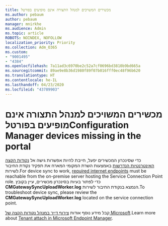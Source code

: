 ```yaml
---
title: מכשירים המשויכים למנהל התצורה אינם מופיעים בפורטל
ms.author: pebaum
author: pebaum
manager: mnirkhe
ms.audience: Admin
ms.topic: article
ROBOTS: NOINDEX, NOFOLLOW
localization_priority: Priority
ms.collection: Adm_O365
ms.custom:
- "9001495"
- "4384"
ms.openlocfilehash: 7a11ad3c6970be2c52a7cf0696bd3810b9bd665a
ms.sourcegitcommit: 89ae9e8b36d1980f89f07b016fff0ec48f96b620
ms.translationtype: HT
ms.contentlocale: he-IL
ms.lasthandoff: 04/23/2020
ms.locfileid: "43789903"
---
```

# <a name="configuration-manager-devices-missing-in-the-portal"></a><span data-ttu-id="c3fc7-102">מכשירים המשויכים למנהל התצורה אינם מופיעים בפורטל</span><span class="sxs-lookup"><span data-stu-id="c3fc7-102">Configuration Manager devices missing in the portal</span></span>

<span data-ttu-id="c3fc7-103">כדי שסינכרון המכשירים יפעל, חייבת להיות אפשרות גישה אל [נקודות הקצה האינטרנטיות הנדרשות](https://docs.microsoft.com/configmgr/tenant-attach/device-sync-actions#internet-endpoints) באמצעות השרת המקומי המארח את תפקיד נקודת החיבור לשירות.</span><span class="sxs-lookup"><span data-stu-id="c3fc7-103">For device sync to work, [required internet endpoints](https://docs.microsoft.com/configmgr/tenant-attach/device-sync-actions#internet-endpoints) must be reachable from the on-premise server hosting the Service Connection Point role.</span></span> <span data-ttu-id="c3fc7-104">כדי לפתור בעיות בסינכרון מכשירים, עיין בקובץ **CMGatewaySyncUploadWorker.log** הנמצא בנקודת החיבור לשירות.</span><span class="sxs-lookup"><span data-stu-id="c3fc7-104">To troubleshoot device sync, please review the **CMGatewaySyncUploadWorker.log** located on the service connection point.</span></span>

<span data-ttu-id="c3fc7-105">קבל מידע נוסף אודות [צירוף דייר במנהל נקודות הקצה של Microsoft](https://docs.microsoft.com/configmgr/tenant-attach/).</span><span class="sxs-lookup"><span data-stu-id="c3fc7-105">Learn more about [Tenant attach in Microsoft Endpoint Manager](https://docs.microsoft.com/configmgr/tenant-attach/).</span></span>
